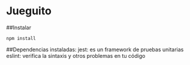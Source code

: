 # Jueguito
##Instalar
```
npm install
```

##Dependencias instaladas: 
    jest:  es un framework de pruebas unitarias
    eslint: verifica la sintaxis y otros problemas en tu código
